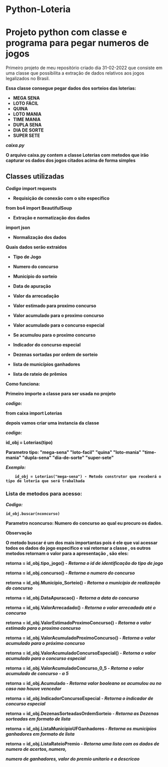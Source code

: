 # Python-Loteria

<h1> Projeto python com classe e programa para pegar numeros de jogos</h1>

Primeiro projeto de meu repositório criado dia 31-02-2022 que consiste
em uma classe que possibilita a extração de dados relativos aos jogos
legalizados no Brasil.

<b>Essa classe consegue pegar dados dos sorteios das loterias:

- MEGA SENA
- LOTO FÁCIL
- QUINA
- LOTO MANIA
- TIME MANIA
- DUPLA SENA
- DIA DE SORTE
- SUPER SETE

<b><i>caixa.py</i></b>

<p>O arquivo caixa.py contem a classe Loterias com metodos que irão capturar
os dados dos jogos citados acima de forma simples
</p>

<h2>Classes utilizadas</h2>

<i> Codigo</i>
import requests
- Requisição de conexão com o site específico

from bs4 import BeautifulSoup
- Extração e normatização dos dados

import json
- Normalização dos dados

<b>Quais dados serão extraidos</b>

- Tipo de Jogo

- Numero do concurso

- Município do sorteio

- Data de apuração

- Valor da arrecadação

- Valor estimado para proximo concurso

- Valor acumulado para o proximo concurso

- Valor acumulado para o concurso especial

- Se acumulou para o proximo concurso

- Indicador do concurso especial

- Dezenas sortadas por ordem de sorteio

- lista de municípios ganhadores

- lista de rateio de prêmios

<b>Como funciona</b>:

Primeiro importe a classe para ser usada no projeto

<i>codigo:</i>

from caixa import Loterias


depois vamos criar uma instancia da classe

<i>codigo:</i>

id_obj = Loterias(tipo)

Parametro tipo:
"mega-sena"
"loto-facil"
"quina"
"loto-mania"
"time-mania"
"dupla-sena"
"dia-de-sorte"
"super-sete"

<i>Exemplo:</i>

        id_obj = Loterias("mega-sena") - Metodo construtor que receberá o tipo de loteria que será trabalhada

<h3>Lista de metodos para acesso:</h3>

 <i> Codigo: </i>

    id_obj.buscar(nconcurso)

<b>Parametro nconcurso:</b> Numero do concurso ao qual eu procuro os dados.

<b>Observação</b>

<p>O metodo buscar é um dos mais importantas pois é ele que vai acessar todos os dados do jogo especifico
e vai retornar a classe , os outros metodos retornam o valor para a apresentação , são eles:</p>

  <b>retorna =  id_obj.tipo_jogo()</b> - <i>Retorna o id de identificação do tipo de jogo</i>
  
<b>retorna =  id_obj.concurso()</b> - <i>Retorna o numero do concurso</i>

<b>retorna =  id_obj.Municipio_Sorteio()</b> - <i>Retorna o município de realização do concurso</i>

<b>retorna =  id_obj.DataApuracao()</b> - <i>Retorna a data do concurso</i>

<b>retorna =  id_obj.ValorArrecadado()</b> - <i>Retorna o valor arrecadado até o concurso</i>

<b>retorna =  id_obj.ValorEstimadoProximoConcurso()</b> - <i>Retorna o valor estimado para o proximo concurso</i>

<b>retorna =  id_obj.ValorAcumuladoProximoConcurso()</b> - <i>Retorna o valor acumulado para o próximo concurso</i>

<b>retorna =  id_obj.ValorAcumuladoConcursoEspecial()</b> - <i>Retorna o valor acumulado para o concurso especial</i>

<b>retorna =  id_obj.ValorAcumuladoConcurso_0_5</b> - <i> Retorna o valor acumulado de concurso - a 5</i>

<b>retorna =  id_obj.Acumulado</b> - <i>Retorna valor booleano se acumulou ou no caso nao houve vencedor</i>

<b>retorna =  id_obj.IndicadorConcursoEspecial</b> - <i> Retorna o indicador de concurso especial</i>

<b>retorna =  id_obj.DezenasSorteadasOrdemSorteio</b> - <i>Retorna as Dezenas sorteadas em formato de lista</i>

<b>retorna =  id_obj.ListaMunicipioUFGanhadores</b> - <i>Retorna os municipios ganhadores em formato de lista</i>

<b>retorna =  id_obj.ListaRateioPremio</b> - <i>Retorna uma lista com os dados de numero de acertos, numero,

numero de ganhadores, valor do premio unitario e a descricao</i>

